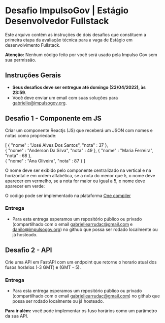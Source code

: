 # Desafio ImpulsoGov | Estágio Desenvolvedor Fullstack

Este arquivo contém as instruções de dois desafios que constituem a primeira etapa da avaliação técnica para a vaga de Estágio em desenvolvimento Fullstack.

**Atenção:** Nenhum código feito por você será usado pela Impulso Gov sem sua permissão.


## Instruções Gerais 
- **Seus desafios deve ser entregue até domingo (23/04/2022), às 23:59**. 
- Você deve enviar um email com suas soluções para gabrielle@impulsogov.org.


## Desafio 1 - Componente em JS

Criar um componente Reactjs (JS) que receberá um JSON com nomes e notas como propriedade:

[
  {
    "nome" : "José Alves Dos Santos",
    "nota" : 37
  },  
  {
    "nome" : "Anderson Da Silva",
    "nota" : 49
  },
  {
    "nome" : "Maria Ferreira",
    "nota" : 68
  },  
  {
    "nome" : "Ana Oliveira",
    "nota" : 87
  }
]

O nome deve ser exibido pelo componente centralizado na vertical e na horizontal e em ordem alfabética, se a nota do menor que 5, o nome deve aparecer em vermelho, se a nota for maior ou igual a 5, o nome deve aparecer em verde:

O codigo pode ser implementado na plataforma [One compiler](https://onecompiler.com/react)


### Entrega
- Para esta entrega esperamos um repositório público ou privado (compartilhado com o email gabriellearrudac@gmail.com e danilo@impulsogov.org) no github que possa ser rodado localmente ou já hosteado.


## Desafio 2 - API

Crie uma API em FastAPI com um endpoint que retorne o horario atual dos fusos horários (-3 GMT) e (GMT – 5).

### Entrega
- Para esta entrega esperamos um repositório público ou privado (compartilhado com o email gabriellearrudac@gmail.com) no github que possa ser rodado localmente ou já hosteado.

**Para ir além:** você pode implementar os fuso horários como um parâmetro da sua API.
